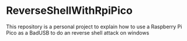 # ReverseShellWithRpiPico
This repository is a personal project to explain how to use a Raspberry Pi Pico as a BadUSB to do an reverse shell attack on windows
